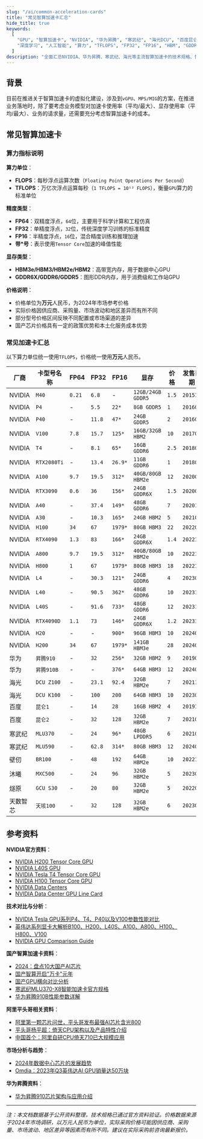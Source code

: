 ```yaml
---
slug: "/ai/common-acceleration-cards"
title: "常见智算加速卡汇总"
hide_title: true
keywords:
  [
    "GPU", "智算加速卡", "NVIDIA", "华为昇腾", "寒武纪", "海光DCU", "百度昆仑", "AI芯片", 
    "深度学习", "人工智能", "算力", "TFLOPS", "FP32", "FP16", "HBM", "GDDR", "价格对比", "性能参数"
  ]
description: "全面汇总NVIDIA、华为昇腾、寒武纪、海光等主流智算加速卡的技术规格、性能参数和市场价格，为AI基础设施建设提供参考依据。"
---
```


## 背景

目前在推进关于智算加速卡的虚拟化建设，涉及到`vGPU`、`MPS/MIG`的方案，在推进业务落地时，除了要考虑业务模型对加速卡使用率（平均/最大）、显存使用率（平均/最大）、业务的请求量，还需要充分考虑智算加速卡的成本。


## 常见智算加速卡


### 算力指标说明

**算力单位**：
- **FLOPS**：每秒浮点运算次数（`Floating Point Operations Per Second`）
- **TFLOPS**：万亿次浮点运算每秒（`1 TFLOPS = 10¹² FLOPS`），衡量`GPU`算力的标准单位

**精度类型**：
- **FP64**：双精度浮点，`64`位，主要用于科学计算和工程仿真
- **FP32**：单精度浮点，`32`位，传统深度学习训练的标准精度
- **FP16**：半精度浮点，`16`位，混合精度训练和推理加速
- **带*号**：表示使用`Tensor Core`加速的峰值性能

**显存类型**：
- **HBM3e/HBM3/HBM2e/HBM2**：高带宽内存，用于数据中心GPU
- **GDDR6X/GDDR6/GDDR5**：图形DDR内存，用于消费级和工作站GPU

**价格说明**：
- 价格单位为**万元**人民币，为2024年市场参考价格
- 实际价格因供应商、采购量、市场波动和地区差异而有所不同
- 部分型号价格区间反映不同配置或市场渠道的差异
- 国产芯片价格具有一定的政策优势和本土化服务成本优势


### 常见加速卡汇总

以下算力单位统一使用`TFLOPS`，价格统一使用**万元**人民币。

| 厂商 | 卡型号名称 | FP64 | FP32 | FP16 | 显存 | 价格 | 发售日期 |
|------|------|------|------|------|------|------|------|
| NVIDIA | `M40` | `0.21` | `6.8` | - | `12GB/24GB GDDR5` | `1.5` | `201511` |
| NVIDIA | `P4` | - | `5.5` | `22*` | `8GB GDDR5` | `1` | `201609` |
| NVIDIA | `P40` | - | `11.8` | `47*` | `24GB GDDR5` | `2` | `201609` |
| NVIDIA | `V100` | `7.8` | `15.7` | `125*` | `16GB/32GB HBM2` | `10` | `201706` |
| NVIDIA | `T4` | - | `8.1` | `65*` | `16GB GDDR6` | `2.5` | `201809` |
| NVIDIA | `RTX2080Ti` | - | `13.4` | `26.9*` | `11GB GDDR6` | `1` | `201809` |
| NVIDIA | `A100` | `9.7` | `19.5` | `312*` | `40GB/80GB HBM2e` | `12` | `202005` |
| NVIDIA | `RTX3090` | `0.6` | `36` | `156*` | `24GB GDDR6X` | `1.5` | `202009` |
| NVIDIA | `A40` | - | `37.4` | `149*` | `48GB GDDR6` | `7` | `202010` |
| NVIDIA | `A30` | - | `10.3` | `165*` | `24GB HBM2` | `5` | `202104` |
| NVIDIA | `H100` | `34` | `67` | `1979*` | `80GB HBM3` | `22` | `202203` |
| NVIDIA | `RTX4090` | `1.3` | `83` | `166*` | `24GB GDDR6X` | `1.4` | `202210` |
| NVIDIA | `A800` | `9.7` | `19.5` | `312*` | `40GB/80GB HBM2e` | `10` | `202211` |
| NVIDIA | `H800` | `1` | `67` | `1979*` | `80GB HBM3` | `18` | `202211` |
| NVIDIA | `L4` | - | `30.3` | `121*` | `24GB GDDR6` | `4` | `202303` |
| NVIDIA | `L40` | - | `90.5` | `362*` | `48GB GDDR6` | `10` | `202310` |
| NVIDIA | `L40S` | - | `91.6` | `733*` | `48GB GDDR6` | `12` | `202311` |
| NVIDIA | `RTX4090D` | `1.1` | `73` | `146*` | `24GB GDDR6X` | `1.2` | `202312` |
| NVIDIA | `H20` | - | - | `900*` | `96GB HBM3` | `10` | `2024Q1` |
| NVIDIA | `H200` | `34` | `67` | `1979*` | `141GB HBM3e` | `28` | `2024Q2` |
| 华为 | `昇腾910` | - | `32` | `256*` | `32GB HBM2` | `9` | `201908` |
| 华为 | `昇腾910B` | - | - | `376*` | `64GB HBM3` | `12` | `202401` |
| 海光 | `DCU Z100` | - | `23.1` | `92.4` | `32GB HBM2e` | `7` | `202112` |
| 海光 | `DCU K100` | - | `100` | `200` | `64GB HBM3` | `10` | `202309` |
| 百度 | `昆仑1` | - | `14` | `28` | `16GB HBM2` | `4` | `201912` |
| 百度 | `昆仑2` | - | `32` | `128` | `32GB HBM2e` | `7` | `202108` |
| 寒武纪 | `MLU370` | - | `24` | `96*` | `48GB LPDDR5` | `6` | `202106` |
| 寒武纪 | `MLU590` | - | `62.8` | `314*` | `80GB HBM3` | `12` | `202406` |
| 壁仞 | `BR100` | - | `48` | `192` | `64GB HBM2e` | `10` | `202212` |
| 沐曦 | `MXC500` | - | `24` | `96` | `32GB HBM2e` | `5` | `202306` |
| 燧原 | `GCU S30` | - | `20` | `80` | `32GB HBM2e` | `5` | `202201` |
| 天数智芯 | `天垓100` | - | `32` | `128` | `32GB HBM2e` | `6` | `202301` |


## 参考资料

**NVIDIA官方资料**：
- [NVIDIA H200 Tensor Core GPU](https://www.nvidia.com/en-us/data-center/h200/)
- [NVIDIA L40S GPU](https://www.nvidia.com/en-us/data-center/l40s/)
- [NVIDIA Tesla T4 Tensor Core GPU](https://www.nvidia.com/en-us/data-center/tesla-t4/)
- [NVIDIA H100 Tensor Core GPU](https://www.nvidia.com/en-us/data-center/h100/)
- [NVIDIA Data Centers](https://www.nvidia.com/en-us/data-center/)
- [NVIDIA Data Center GPU Line Card](https://docs.nvidia.com/data-center-gpu/line-card.pdf)

**技术对比与分析**：
- [NVIDIA Tesla GPU系列P4、T4、P40以及V100参数性能对比](https://developer.aliyun.com/article/753454)
- [英伟达系列显卡大解析B100、H200、L40S、A100、A800、H100、H800、V100](https://blog.csdn.net/sinat_39620217/article/details/135916437)
- [NVIDIA GPU Comparison Guide](https://gcore.com/blog/nvidia-gpu-comparison)

**国产智算加速卡资料**：
- [2024：盘点10大国产AI芯片](https://blog.csdn.net/cfgpu/article/details/144282641)
- [国产智算开启"万卡"元年](https://cn.supplyframe.com/article/8102.html)
- [国产GPU横向对比分析](https://blog.csdn.net/qq_23934063/article/details/132473834)
- [寒武纪MLU370-X8智能加速卡官方规格](https://www.cambricon.com/index.php?m=content&c=index&a=lists&catid=406)
- [华为昇腾910B性能参数详解](https://www.ymshici.com/tech/2379.html)

**阿里平头哥相关资料**：
- [阿里第一颗芯片问世，平头哥发布最强AI芯片含光800](https://developer.aliyun.com/article/719252)
- [平头哥杨平超：倚天CPU架构以及产品特性介绍](https://developer.aliyun.com/article/1306412)
- [中国首个：阿里自研CPU倚天710已大规模应用](https://www.ithome.com/0/650/856.htm)

**市场分析与趋势**：
- [2024年数据中心芯片的发展趋势](https://www.infoobs.com/article/20240417/64386.html)
- [Omdia：2023年Q3英伟达AI GPU销量达50万块](https://www.199it.com/archives/1664990.html)

**华为昇腾资料**：
- [华为昇腾910芯片架构与应用介绍](https://www.eefocus.com/article/1842567.html)

---

*注：本文档数据基于公开资料整理，技术规格已通过官方资料验证。价格数据来源于2024年市场调研，以万元人民币为单位，实际采购价格可能因供应商、采购量、市场波动、地区差异等因素而有所不同。建议在实际采购前咨询最新报价。*
